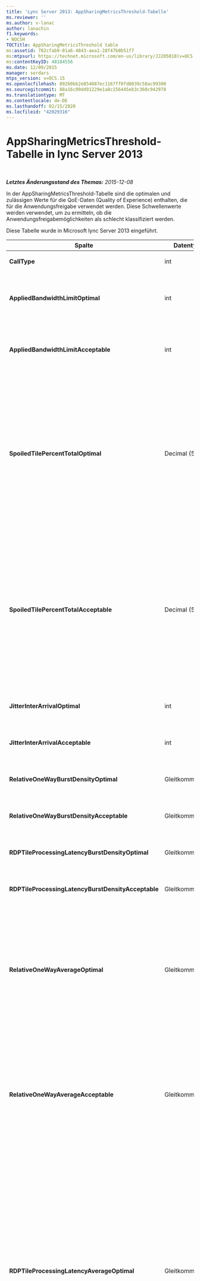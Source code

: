 ```yaml
---
title: 'Lync Server 2013: AppSharingMetricsThreshold-Tabelle'
ms.reviewer: ''
ms.author: v-lanac
author: lanachin
f1.keywords:
- NOCSH
TOCTitle: AppSharingMetricsThreshold table
ms:assetid: 782cfab9-01a6-4843-aea1-28f47b0b51f7
ms:mtpsurl: https://technet.microsoft.com/en-us/library/JJ205018(v=OCS.15)
ms:contentKeyID: 48184556
ms.date: 12/09/2015
manager: serdars
mtps_version: v=OCS.15
ms.openlocfilehash: 89260bb2e854087ec1167ff0fd8039c58ac99300
ms.sourcegitcommit: 88a16c09dd91229e1a8c156445eb3c360c942978
ms.translationtype: MT
ms.contentlocale: de-DE
ms.lasthandoff: 02/15/2020
ms.locfileid: "42029316"
---
```

<div data-xmlns="http://www.w3.org/1999/xhtml">

<div class="topic" data-xmlns="http://www.w3.org/1999/xhtml" data-msxsl="urn:schemas-microsoft-com:xslt" data-cs="http://msdn.microsoft.com/">

<div data-asp="http://msdn2.microsoft.com/asp">

# <a name="appsharingmetricsthreshold-table-in-lync-server-2013"></a>AppSharingMetricsThreshold-Tabelle in lync Server 2013

</div>

<div id="mainSection">

<div id="mainBody">

<span> </span>

_**Letztes Änderungsstand des Themas:** 2015-12-08_

In der AppSharingMetricsThreshold-Tabelle sind die optimalen und zulässigen Werte für die QoE-Daten (Quality of Experience) enthalten, die für die Anwendungsfreigabe verwendet werden. Diese Schwellenwerte werden verwendet, um zu ermitteln, ob die Anwendungsfreigabemöglichkeiten als schlecht klassifiziert werden.

Diese Tabelle wurde in Microsoft lync Server 2013 eingeführt.


<table>
<colgroup>
<col style="width: 25%" />
<col style="width: 25%" />
<col style="width: 25%" />
<col style="width: 25%" />
</colgroup>
<thead>
<tr class="header">
<th><strong>Spalte</strong></th>
<th><strong>Datentyp</strong></th>
<th><strong>Schlüssel/Index</strong></th>
<th><strong>Details</strong></th>
</tr>
</thead>
<tbody>
<tr class="odd">
<td><p><strong>CallType</strong></p></td>
<td><p>int</p></td>
<td><p>Primary</p></td>
<td><p>Anruftyp, der getätigt wurde.</p></td>
</tr>
<tr class="even">
<td><p><strong>AppliedBandwidthLimitOptimal</strong></p></td>
<td><p>int</p></td>
<td></td>
<td><p>Optimale Bandbreitenbeschränkung für die Anwendungsfreigabe. Der Standardwert lautet 1000000.</p></td>
</tr>
<tr class="odd">
<td><p><strong>AppliedBandwidthLimitAcceptable</strong></p></td>
<td><p>int</p></td>
<td></td>
<td><p>Zulässige Bandbreitenbeschränkung für die Anwendungsfreigabe. Der Standardwert lautet 500000.</p></td>
</tr>
<tr class="even">
<td><p><strong>SpoiledTilePercentTotalOptimal</strong></p></td>
<td><p>Decimal (5, 2)</p></td>
<td></td>
<td><p>Optimaler Prozentsatzwert für „beschädigte“ Kacheln bei der Klassifizierung der Anwendungsfreigabequalität. Dieser Wert gibt den Prozentsatz des Inhalts an, der vom freigebenden Benutzer nicht an den anzeigenden Benutzer weitergegeben wurde. Inhalt kann gelöscht (oder beschädigt) werden, wenn der freigebende Benutzer Kacheln aus der Grafikquelle löscht oder wenn ASMCU-Kacheln die Kacheln des freigebenden Benutzers löschen. Der Standardwert lautet 11 Prozent</p></td>
</tr>
<tr class="odd">
<td><p><strong>SpoiledTilePercentTotalAcceptable</strong></p></td>
<td><p>Decimal (5, 2)</p></td>
<td></td>
<td><p>Optimaler Prozentsatzwert für „beschädigte“ Kacheln bei der Klassifizierung der Anwendungsfreigabequalität. Dieser Wert gibt den Prozentsatz des Inhalts an, der vom freigebenden Benutzer nicht an den anzeigenden Benutzer weitergegeben wurde. Inhalt kann gelöscht (oder beschädigt) werden, wenn der freigebende Benutzer Kacheln aus der Grafikquelle löscht, oder wenn ASMCU-Kacheln die Kacheln des freigebenden Benutzers löschen. Der Standardwert lautet 36 Prozent</p></td>
</tr>
<tr class="even">
<td><p><strong>JitterInterArrivalOptimal</strong></p></td>
<td><p>int</p></td>
<td></td>
<td><p>Diese Spalte wird in Microsoft lync Server 2013 nicht verwendet.</p></td>
</tr>
<tr class="odd">
<td><p><strong>JitterInterArrivalAcceptable</strong></p></td>
<td><p>int</p></td>
<td></td>
<td><p>Diese Spalte wird in Microsoft lync Server 2013 nicht verwendet.</p></td>
</tr>
<tr class="even">
<td><p><strong>RelativeOneWayBurstDensityOptimal</strong></p></td>
<td><p>Gleitkommazahl</p></td>
<td></td>
<td><p>Diese Spalte wird in Microsoft lync Server 2013 nicht verwendet.</p></td>
</tr>
<tr class="odd">
<td><p><strong>RelativeOneWayBurstDensityAcceptable</strong></p></td>
<td><p>Gleitkommazahl</p></td>
<td></td>
<td><p>Diese Spalte wird in Microsoft lync Server 2013 nicht verwendet.</p></td>
</tr>
<tr class="even">
<td><p><strong>RDPTileProcessingLatencyBurstDensityOptimal</strong></p></td>
<td><p>Gleitkommazahl</p></td>
<td></td>
<td><p>Diese Spalte wird in Microsoft lync Server 2013 nicht verwendet.</p></td>
</tr>
<tr class="odd">
<td><p><strong>RDPTileProcessingLatencyBurstDensityAcceptable</strong></p></td>
<td><p>Gleitkommazahl</p></td>
<td></td>
<td><p>Diese Spalte wird in Microsoft lync Server 2013 nicht verwendet.</p></td>
</tr>
<tr class="even">
<td><p><strong>RelativeOneWayAverageOptimal</strong></p></td>
<td><p>Gleitkommazahl</p></td>
<td></td>
<td><p>Optimaler Wert für die relative unidirektionale Verzögerung zwischen den beiden Medienendpunkten, die in die Anwendungsfreigabe eingebunden sind. Dieser Wert stellt den Latenzwert für einen einzelnen Hop dar. Der Standardwert beträgt 1,0 Sekunden.</p>
<p>Die Spalte wurde in Microsoft lync Server 2013 eingeführt.</p></td>
</tr>
<tr class="odd">
<td><p><strong>RelativeOneWayAverageAcceptable</strong></p></td>
<td><p>Gleitkommazahl</p></td>
<td></td>
<td><p>Optimaler Wert für die relative unidirektionale Verzögerung zwischen den beiden Medienendpunkten, die in die Anwendungsfreigabe eingebunden sind. Dieser Wert stellt den Latenzwert für einen einzelnen Hop dar. Der Standardwert beträgt 1,75 Sekunden.</p>
<p>Die Spalte wurde in Microsoft lync Server 2013 eingeführt.</p></td>
</tr>
<tr class="even">
<td><p><strong>RDPTileProcessingLatencyAverageOptimal</strong></p></td>
<td><p>Gleitkommazahl</p></td>
<td></td>
<td><p>Optimaler Wert für die durchschnittliche Verarbeitungslatenz für RDP-Kacheln im AS-Konferenzserver für die Dauer der Anzeigesitzung. Wartezeit ist der Zeitunterschied zwischen dem Codieren des Start Frames auf dem Server (je nach Szenario "miteinander" oder "MCU") und dem gleichen Start Frame, der im Viewer decodiert ist.</p>
<p>Ein hoher Durchschnittswert gibt eine längere Verzögerung bei der Darstellung an. Bei einem überlasteten Konferenzserver können längere durchschnittliche Verzögerungen auftreten. Der Standardwert beträgt 200 ms.</p>
<p>Die Spalte wurde in Microsoft lync Server 2013 eingeführt.</p></td>
</tr>
<tr class="odd">
<td><p><strong>RDPTileProcessingLatencyAverageAcceptable</strong></p></td>
<td><p>Gleitkommazahl</p></td>
<td></td>
<td><p>Zulässiger Wert für die durchschnittliche Verarbeitungslatenz für RDP-Kacheln im AS-Konferenzserver für die Dauer der Anzeigesitzung. Wartezeit ist der Zeitunterschied zwischen dem Codieren des Start Frames auf dem Server (je nach Szenario "miteinander" oder "MCU") und dem gleichen Start Frame, der im Viewer decodiert ist.</p>
<p>Ein hoher Durchschnittswert gibt eine längere Verzögerung bei der Darstellung an. Bei einem überlasteten Konferenzserver können längere durchschnittliche Verzögerungen auftreten. Der Standardwert beträgt 200 ms.</p>
<p>Die Spalte wurde in Microsoft lync Server 2013 eingeführt.</p></td>
</tr>
</tbody>
</table>


</div>

<span> </span>

</div>

</div>

</div>

